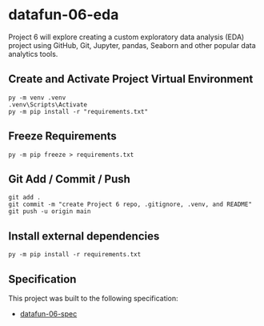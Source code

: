 # datafun-06-eda

Project 6 will explore creating a custom exploratory data analysis (EDA) project using GitHub, Git, Jupyter, pandas, Seaborn and other popular data analytics tools.

## Create and Activate Project Virtual Environment

```shell
py -m venv .venv
.venv\Scripts\Activate
py -m pip install -r "requirements.txt"
```

## Freeze Requirements

```shell
py -m pip freeze > requirements.txt
```

## Git Add / Commit / Push 

```shell
git add .
git commit -m "create Project 6 repo, .gitignore, .venv, and README"
git push -u origin main
```
## Install external dependencies

```shell
py -m pip install -r requirements.txt
```

## Specification

This project was built to the following specification:

- [datafun-06-spec](https://github.com/denisecase/datafun-06-spec)